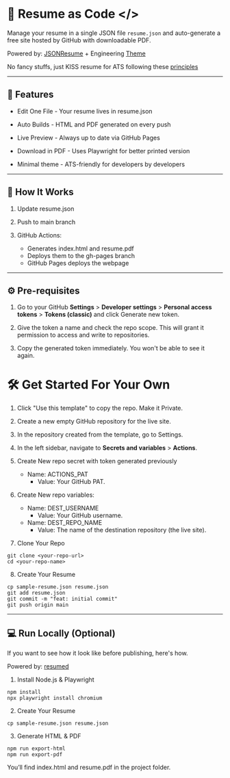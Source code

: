 # 📄 Resume as Code </>

Manage your resume in a single JSON file `resume.json` and auto-generate a free site hosted by GitHub with downloadable PDF.

Powered by: [JSONResume](https://jsonresume.org/) + Engineering [Theme](https://github.com/skoenig/jsonresume-theme-engineering)

No fancy stuffs, just KISS resume for ATS following these [principles](https://www.reddit.com/r/EngineeringResumes/wiki/index/)

---

## 🚀 Features

- Edit One File - Your resume lives in resume.json

- Auto Builds - HTML and PDF generated on every push

- Live Preview - Always up to date via GitHub Pages

- Download in PDF - Uses Playwright for better printed version

- Minimal theme - ATS-friendly for developers by developers

---

## 🔧 How It Works

1. Update resume.json

2. Push to main branch

3. GitHub Actions:
   - Generates index.html and resume.pdf
   - Deploys them to the gh-pages branch
   - GitHub Pages deploys the webpage

---

## ⚙️ Pre-requisites

1. Go to your GitHub **Settings** > **Developer settings** > **Personal access tokens** > **Tokens (classic)** and click Generate new token.

2. Give the token a name and check the repo scope. This will grant it permission to access and write to repositories.

3. Copy the generated token immediately. You won't be able to see it again.

# 🛠️ Get Started For Your Own

1. Click "Use this template" to copy the repo. Make it Private.

2. Create a new empty GitHub repository for the live site.

3. In the repository created from the template, go to Settings.

4. In the left sidebar, navigate to **Secrets and variables** > **Actions**.

5. Create New repo secret with token generated previously
   -  Name: ACTIONS_PAT
      -  Value: Your GitHub PAT.

6. Create New repo variables:
   - Name: DEST_USERNAME
        - Value: Your GitHub username.
   - Name: DEST_REPO_NAME
        - Value: The name of the destination repository (the live site).

7. Clone Your Repo
```
git clone <your-repo-url>
cd <your-repo-name>
```

8. Create Your Resume
```
cp sample-resume.json resume.json
git add resume.json
git commit -m "feat: initial commit"
git push origin main
```

---

## 💻 Run Locally (Optional)

If you want to see how it look like before publishing, here's how.

Powered by: [resumed](https://github.com/rbardini/resumed)

1. Install Node.js & Playwright
```
npm install
npx playwright install chromium
```

2. Create Your Resume
```
cp sample-resume.json resume.json
```

3. Generate HTML & PDF
```
npm run export-html
npm run export-pdf
```

You’ll find index.html and resume.pdf in the project folder.
